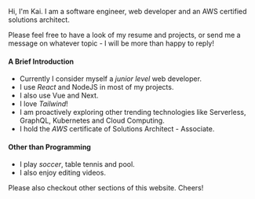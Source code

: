 Hi, I'm Kai. I am a software engineer, web developer and an AWS certified solutions architect.

Please feel free to have a look of my resume and projects, or send me a message on whatever topic - I will be more than happy to reply!

#### A Brief Introduction

- Currently I consider myself a _junior level_ web developer.
- I use _React_ and NodeJS in most of my projects.
- I also use Vue and Next.
- I love _Tailwind_!
- I am proactively exploring other trending technologies like Serverless, GraphQL, Kubernetes and Cloud Computing.
- I hold the _AWS_ certificate of Solutions Architect - Associate.

#### Other than Programming

- I play _soccer_, table tennis and pool.
- I also enjoy editing videos.

Please also checkout other sections of this website. Cheers!
